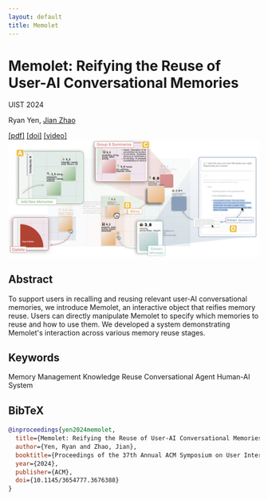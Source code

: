 ```yaml
---
layout: default
title: Memolet
---
```


# Memolet: Reifying the Reuse of User-AI Conversational Memories

<div class="publication-meta">
  <p class="conference">UIST 2024</p>
  <p class="authors">
    <span class="author-self">Ryan Yen</span>, 
    <a href="https://www.jeffjianzhao.com/" target="_blank">Jian Zhao</a>
  </p>
  <div class="publication-links">
    <a href="/assets/papers/Memolet.pdf" target="_blank">[pdf]</a>
    <a href="https://doi.org/10.1145/3654777.3676388" target="_blank">[doi]</a>
    <a href="https://youtu.be/o-GlBbnrxHw" target="_blank">[video]</a>
  </div>
</div>

<div class="publication-image">
  <img src="/assets/images/papers/memolet.png" alt="Memolet: Reifying the Reuse of User-AI Conversational Memories" />
</div>

## Abstract

To support users in recalling and reusing relevant user-AI conversational memories, we introduce Memolet, an interactive object that reifies memory reuse. Users can directly manipulate Memolet to specify which memories to reuse and how to use them. We developed a system demonstrating Memolet's interaction across various memory reuse stages.

## Keywords

<div class="keywords">
  <span class="keyword">Memory Management</span>
  <span class="keyword">Knowledge Reuse</span>
  <span class="keyword">Conversational Agent</span>
  <span class="keyword research-line">Human-AI</span>
  <span class="keyword contribution">System</span>
</div>

## BibTeX

```bibtex
@inproceedings{yen2024memolet,
  title={Memolet: Reifying the Reuse of User-AI Conversational Memories},
  author={Yen, Ryan and Zhao, Jian},
  booktitle={Proceedings of the 37th Annual ACM Symposium on User Interface Software and Technology},
  year={2024},
  publisher={ACM},
  doi={10.1145/3654777.3676388}
}
``` 